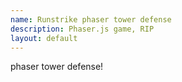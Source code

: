 ```yaml
---
name: Runstrike phaser tower defense
description: Phaser.js game, RIP
layout: default
---
```


phaser tower defense!
